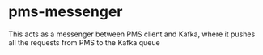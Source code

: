 # pms-messenger
This acts as a messenger between PMS client and Kafka, where it pushes all the requests from PMS to the Kafka queue
